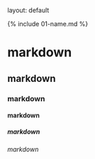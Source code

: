 
layout: default

{% include 01-name.md %}

# markdown
## markdown
### markdown
#### markdown
##### markdown
###### markdown
